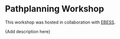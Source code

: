 # Pathplanning Workshop

This workshop was hosted in collaboration with [EBESS](https://github.com/uq-ebess).

{Add description here}
